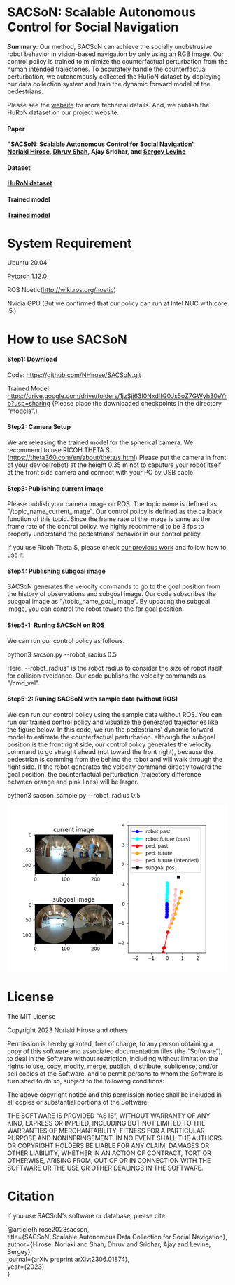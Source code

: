 # SACSoN: Scalable Autonomous Control for Social Navigation
 
**Summary**: Our method, SACSoN can achieve the socially unobstrusive robot behavior in vision-based navigation by only using an RGB image. Our control policy is trained to minimize the counterfactual perturbation from the human intended trajectories. To accurately handle the counterfactual perturbation, we autonomously collected the HuRoN dataset by deploying our data collection system and train the dynamic forward model of the pedestrians.

Please see the [website](https://sites.google.com/view/SACSoN-review) for more technical details. And, we publish the HuRoN dataset on our project website.

#### Paper
**["SACSoN: Scalable Autonomous Control for Social Navigation"](https://arxiv.org/abs/2306.01874)**  
**[Noriaki Hirose](https://sites.google.com/view/noriaki-hirose/), [Dhruv Shah](https://people.eecs.berkeley.edu/~shah/), Ajay Sridhar, and [Sergey Levine](https://people.eecs.berkeley.edu/~svlevine/?_ga=2.182963686.1720382867.1664319155-2139079238.1651157950)**


#### Dataset
**[HuRoN dataset](https://sites.google.com/view/sacson-review/huron-dataset?authuser=0)**

#### Trained model
**[Trained model](https://drive.google.com/drive/folders/1jzSjj63I0NxdlfG0Js5oZ7GWyh30eYrb?usp=sharing)**

System Requirement
=================
Ubuntu 20.04

Pytorch 1.12.0

ROS Noetic(http://wiki.ros.org/noetic)

Nvidia GPU (But we confirmed that our policy can run at Intel NUC with core i5.)

How to use SACSoN
=================

#### Step1: Download
Code: https://github.com/NHirose/SACSoN.git

Trained Model: https://drive.google.com/drive/folders/1jzSjj63I0NxdlfG0Js5oZ7GWyh30eYrb?usp=sharing
(Please place the downloaded checkpoints in the directory "models".)

#### Step2: Camera Setup
We are releasing the trained model for the spherical camera. We recommend to use RICOH THETA S.(https://theta360.com/en/about/theta/s.html)
Please put the camera in front of your device(robot) at the height 0.35 m not to caputure your robot itself at the front side camera and connect with your PC by USB cable.

#### Step3: Publishing current image
Please publish your camera image on ROS. The topic name is defined as "/topic_name_current_image".
Our control policy is defined as the callback function of this topic. Since the frame rate of the image is same as the frame rate of the control policy, we highly recommend to be 3 fps to properly understand the pedestrians' behavior in our control policy.

If you use Ricoh Theta S, please check [our previous work](https://github.com/NHirose/DVMPC) and follow how to use it.

#### Step4: Publishing subgoal image
SACSoN generates the velocity commands to go to the goal position from the history of observations and subgoal image. Our code subscribes the subgoal image as "/topic_name_goal_image".
By updating the subgoal image, you can control the robot toward the far goal position.

#### Step5-1: Runing SACSoN on ROS
We can run our control policy as follows.

python3 sacson.py --robot_radius 0.5

Here, --robot_radius" is the robot radius to consider the size of robot itself for collision avoidance. Our code publishs the velocity commands as "/cmd_vel".

#### Step5-2: Runing SACSoN with sample data (without ROS)
We can run our control policy using the sample data without ROS. You can run our trained control policy and visualize the generated trajectories like the figure below. In this code, we run the pedestrians' dynamic forward model to estimate the counterfactual perturbation. although the subgoal position is the front right side, our control policy generates the velocity command to go straight ahead (not toward the front right), because the pedestrian is comming from the behind the robot and will walk through the right side. If the robot generates the velocity command directly toward the goal position, the counterfactual perturbation (trajectory difference between orange and pink lines) will be larger.

python3 sacson_sample.py --robot_radius 0.5

![plot](./sample/sample_image.png)

License
=================
The MIT License

Copyright 2023 Noriaki Hirose and others

Permission is hereby granted, free of charge, to any person obtaining a copy of this software and associated documentation files (the “Software”), to deal in the Software without restriction, including without limitation the rights to use, copy, modify, merge, publish, distribute, sublicense, and/or sell copies of the Software, and to permit persons to whom the Software is furnished to do so, subject to the following conditions:

The above copyright notice and this permission notice shall be included in all copies or substantial portions of the Software.

THE SOFTWARE IS PROVIDED “AS IS”, WITHOUT WARRANTY OF ANY KIND, EXPRESS OR IMPLIED, INCLUDING BUT NOT LIMITED TO THE WARRANTIES OF MERCHANTABILITY, FITNESS FOR A PARTICULAR PURPOSE AND NONINFRINGEMENT. IN NO EVENT SHALL THE AUTHORS OR COPYRIGHT HOLDERS BE LIABLE FOR ANY CLAIM, DAMAGES OR OTHER LIABILITY, WHETHER IN AN ACTION OF CONTRACT, TORT OR OTHERWISE, ARISING FROM, OUT OF OR IN CONNECTION WITH THE SOFTWARE OR THE USE OR OTHER DEALINGS IN THE SOFTWARE.

Citation
=================

If you use SACSoN's software or database, please cite:

@article{hirose2023sacson,  
  title={SACSoN: Scalable Autonomous Data Collection for Social Navigation},  
  author={Hirose, Noriaki and Shah, Dhruv and Sridhar, Ajay and Levine, Sergey},  
  journal={arXiv preprint arXiv:2306.01874},  
  year={2023}  
}

